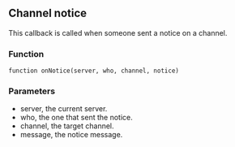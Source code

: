 ## Channel notice

This callback is called when someone sent a notice on a channel.

### Function

	function onNotice(server, who, channel, notice)

### Parameters

* server, the current server.
* who, the one that sent the notice.
* channel, the target channel.
* message, the notice message.

<!--- vim: set syntax=mkd: -->
